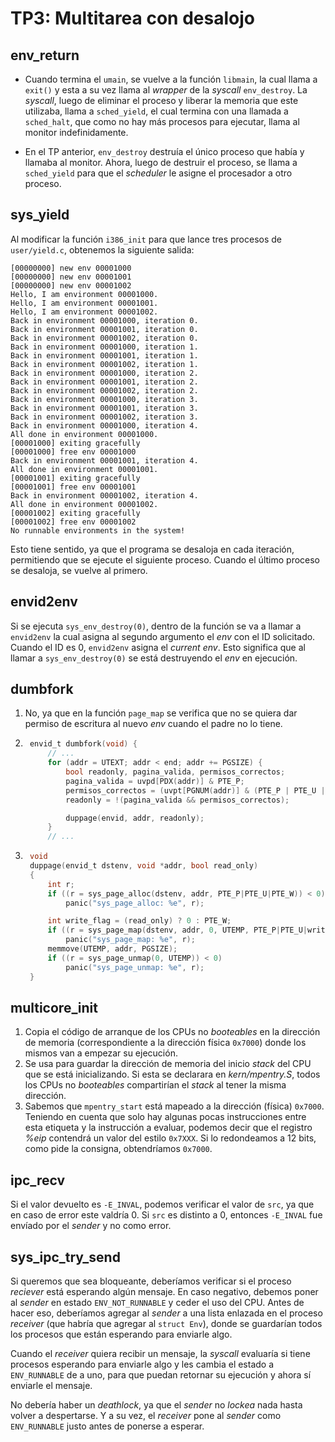 TP3: Multitarea con desalojo
=============================

env_return
-----------

- Cuando termina el `umain`, se vuelve a la función `libmain`, la cual llama a `exit()` y esta a su vez llama al _wrapper_ de la _syscall_ `env_destroy`. La _syscall_, luego de eliminar el proceso y liberar la memoria que este utilizaba, llama a `sched_yield`, el cual termina con una llamada a `sched_halt`, que como no hay más procesos para ejecutar, llama al monitor indefinidamente. 

- En el TP anterior, `env_destroy` destruía el único proceso que había y llamaba al monitor. Ahora, luego de destruir el proceso, se llama a `sched_yield` para que el _scheduler_ le asigne el procesador a otro proceso.

sys_yield
----------

Al modificar la función `i386_init` para que lance tres procesos de `user/yield.c`, obtenemos la siguiente salida:
```console
[00000000] new env 00001000
[00000000] new env 00001001
[00000000] new env 00001002
Hello, I am environment 00001000.
Hello, I am environment 00001001.
Hello, I am environment 00001002.
Back in environment 00001000, iteration 0.
Back in environment 00001001, iteration 0.
Back in environment 00001002, iteration 0.
Back in environment 00001000, iteration 1.
Back in environment 00001001, iteration 1.
Back in environment 00001002, iteration 1.
Back in environment 00001000, iteration 2.
Back in environment 00001001, iteration 2.
Back in environment 00001002, iteration 2.
Back in environment 00001000, iteration 3.
Back in environment 00001001, iteration 3.
Back in environment 00001002, iteration 3.
Back in environment 00001000, iteration 4.
All done in environment 00001000.
[00001000] exiting gracefully
[00001000] free env 00001000
Back in environment 00001001, iteration 4.
All done in environment 00001001.
[00001001] exiting gracefully
[00001001] free env 00001001
Back in environment 00001002, iteration 4.
All done in environment 00001002.
[00001002] exiting gracefully
[00001002] free env 00001002
No runnable environments in the system!
```

Esto tiene sentido, ya que el programa se desaloja en cada iteración, permitiendo que se ejecute el siguiente proceso. Cuando el último proceso se desaloja, se vuelve al primero.

envid2env
----------

Si se ejecuta `sys_env_destroy(0)`, dentro de la función se va a llamar a `envid2env` la cual asigna al segundo argumento el _env_ con el ID solicitado. Cuando el ID es 0, `envid2env` asigna el _current env_. Esto significa que al llamar a `sys_env_destroy(0)` se está destruyendo el _env_ en ejecución.

dumbfork
---------

1. No, ya que en la función `page_map` se verifica que no se quiera dar permiso de escritura al nuevo _env_ cuando el padre no lo tiene.
2. ```c
    envid_t dumbfork(void) {
        // ...
        for (addr = UTEXT; addr < end; addr += PGSIZE) {
            bool readonly, pagina_valida, permisos_correctos;
            pagina_valida = uvpd[PDX(addr)] & PTE_P;
            permisos_correctos = (uvpt[PGNUM(addr)] & (PTE_P | PTE_U | PTE_W)) == (PTE_P | PTE_U | PTE_W);
            readonly = !(pagina_valida && permisos_correctos); 
   
            duppage(envid, addr, readonly);
        }
        // ...
    ```
3. ```c
    void
    duppage(envid_t dstenv, void *addr, bool read_only)
    {
        int r;
        if ((r = sys_page_alloc(dstenv, addr, PTE_P|PTE_U|PTE_W)) < 0)
            panic("sys_page_alloc: %e", r);

        int write_flag = (read_only) ? 0 : PTE_W;
        if ((r = sys_page_map(dstenv, addr, 0, UTEMP, PTE_P|PTE_U|write_flag)) < 0)
            panic("sys_page_map: %e", r);
        memmove(UTEMP, addr, PGSIZE);
        if ((r = sys_page_unmap(0, UTEMP)) < 0)
            panic("sys_page_unmap: %e", r);
    }
    ```

multicore_init
---------------

1. Copia el código de arranque de los CPUs no _booteables_ en la dirección de memoria (correspondiente a la dirección física `0x7000`) donde los mismos van a empezar su ejecución.
2. Se usa para guardar la dirección de memoria del inicio _stack_ del CPU que se está inicializando. Si esta se declarara en _kern/mpentry.S_, todos los CPUs no _booteables_ compartirían el _stack_ al tener la misma dirección.
3. Sabemos que `mpentry_start` está mapeado a la dirección (física) `0x7000`. Teniendo en cuenta que solo hay algunas pocas instrucciones entre esta etiqueta y la instrucción a evaluar, podemos decir que el registro _%eip_ contendrá un valor del estilo `0x7XXX`. Si lo redondeamos a 12 bits, como pide la consigna, obtendríamos `0x7000`.

ipc_recv
---------

Si el valor devuelto es `-E_INVAL`, podemos verificar el valor de `src`, ya que en caso de error este valdría 0. Si `src` es distinto a 0, entonces `-E_INVAL` fue envíado por el _sender_ y no como error.

sys_ipc_try_send
-----------------

Si queremos que sea bloqueante, deberíamos verificar si el proceso _reciever_ está esperando algún mensaje. En caso negativo, debemos poner al _sender_ en estado `ENV_NOT_RUNNABLE` y ceder el uso del CPU. Antes de hacer eso, deberíamos agregar al _sender_ a una lista enlazada en el proceso _receiver_ (que habría que agregar al `struct Env`), donde se guardarían todos los procesos que están esperando para enviarle algo.

Cuando el _receiver_ quiera recibir un mensaje, la _syscall_ evaluaría si tiene procesos esperando para enviarle algo y les cambia el estado a `ENV_RUNNABLE` de a uno, para que puedan retornar su ejecución y ahora sí enviarle el mensaje.

No debería haber un _deathlock_, ya que el _sender_ no _lockea_ nada hasta volver a despertarse. Y a su vez, el _receiver_ pone al _sender_ como `ENV_RUNNABLE` justo antes de ponerse a esperar.